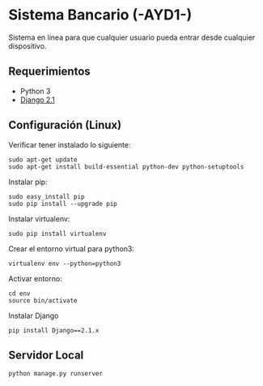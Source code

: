 # Sistema Bancario (-AYD1-)

Sistema en línea para que cualquier usuario pueda entrar desde cualquier dispositivo.

Requerimientos
--------------

+ Python 3
+ [Django 2.1](https://docs.djangoproject.com/es/2.1/)

Configuración (Linux)
---------------------

Verificar tener instalado lo siguiente:

    sudo apt-get update
    sudo apt-get install build-essential python-dev python-setuptools

Instalar pip:

    sudo easy_install pip
    sudo pip install --upgrade pip

Instalar virtualenv:

    sudo pip install virtualenv

Crear el entorno virtual para python3:

    virtualenv env --python=python3

Activar entorno:

    cd env
    source bin/activate

Instalar Django

    pip install Django==2.1.x

Servidor Local
--------------

    python manage.py runserver

